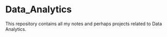 # Data_Analytics
This repository contains all my notes and perhaps projects related to Data Analytics.
